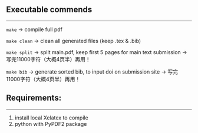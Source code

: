 
## Executable commends

---

```make```
-> compile full pdf

```make clean```
-> clean all generated files (keep .tex & .bib) 

```make split```
-> split main.pdf, keep first 5 pages for main text submission
-> 写完11000字符（大概4页半）再用！

```make bib```
-> generate sorted bib, to input doi on submission site
-> 写完11000字符（大概4页半）再用！



## Requirements:

---

1. install local Xelatex to compile
2. python with PyPDF2 package




